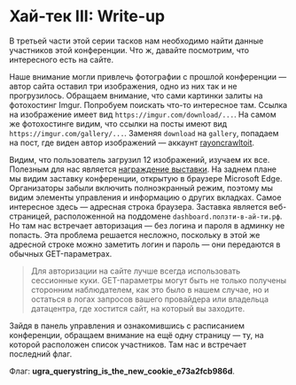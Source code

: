 # Хай-тек III: Write-up

В третьей части этой серии тасков нам необходимо найти данные участников этой конференции. Что ж, давайте посмотрим, что интересного есть на сайте.

Наше внимание могли привлечь фотографии с прошлой конференции — автор сайта оставил три изображения, одно из них так и не прогрузилось. Обращаем внимание, что сами картинки залиты на фотохостинг Imgur. Попробуем поискать что-то интересное там. Ссылка на изображение имеет вид `https://imgur.com/download/...`. На самом же фотохостинге видим, что ссылки на посты имеют вид `https://imgur.com/gallery/...`. Заменяя `download` на `gallery`, попадаем на пост, где виден автор изображений — аккаунт [rayoncrawltoit](https://imgur.com/user/rayoncrawltoit). 

Видим, что пользователь загрузил 12 изображений, изучаем их все. Полезным для нас является [награждение выставки](https://imgur.com/gallery/eMd0iOR). На заднем плане мы видим заставку конференции, открытую в браузере Microsoft Edge. Организаторы забыли включить полноэкранный режим, поэтому мы видим элементы управления и информацию о других вкладках. Самое интересное здесь — адресная строка браузера. Заставка является веб-страницей, расположенной на поддомене `dashboard.ползти-в-ай-ти.рф`. Но там нас встречает авторизация — без логина и пароля в админку не попасть. Эта проблема решается несложно, поскольку в этой же адресной строке можно заметить логин и пароль — они передаются в обычных GET-параметрах.

> Для авторизации на сайте лучше всегда использовать сессионные куки. GET-параметры могут быть не только получены сторонним наблюдателем, как это было в нашем случае, но и остаться в логах запросов вашего провайдера или владельца датацентра, где хостится сайт, на который вы заходите.

Зайдя в панель управления и ознакомившись с расписанием конференции, обращаем внимание на ещё одну страницу — ту, на которой расположен список участников. Там нас и встречает последний флаг.

Флаг: **ugra_querystring_is_the_new_cookie_e73a2fcb986d**.
